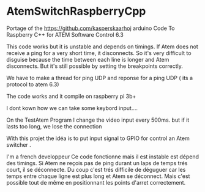 # AtemSwitchRaspberryCpp
Portage of the https://github.com/kasperskaarhoj arduino Code To Raspberry C++ for ATEM Software Control 6.3


This code works but it is unstable and depends on timings. If Atem does not receive a ping for a very short time, it disconnects. So it's very difficult to disguise because the time between each line is longer and Atem disconnects. But it's still possible by setting the breakpoints correctly.

We have to make a thread for ping UDP and reponse for a ping UDP ( its a protocol to atem 6.3)

The code works and it compile on raspberry pi 3b+

I dont kown how we can take some keybord input....

On the TestAtem Program 
I change the video input every 500ms. but if it lasts too long, we lose the connection


With this projet the idéa is to put input signal to GPIO for control an Atem switcher .

I'm a french developpeur 
Ce code fonctionne mais il est instable est dépend des timings. Si Atem ne reçois pas de ping durant un laps de temps trés court, il se déconnecte. Du coup c'est trés difficile de déguguer car les temps entre chaque ligne est plus long et Atem se déconnect. Mais c'est possible tout de même en positionnant les points d'arret correctement.